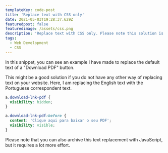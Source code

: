 ```yaml
---
templateKey: code-post
title: 'Replace text with CSS only'
date: 2021-05-03T19:28:37.629Z
featuredpost: false
featuredimage: /assets/css.png
description: 'Replace text with CSS only. Please note this solution is not ideal if you are making an extremely accessible website. Is merely visual.'
tags:
  - Web Development
  - CSS
---
```


In this snippet, you can see an example I have made to replace the default text of a "Download PDF" button.

This might be a good solution if you do not have any other way of replacing text on your website. Here, I am replacing the English text with the Portuguese correspondent text.

```css
a.download-lnk-pdf {
  visibility: hidden;
}

a.download-lnk-pdf:before {
  content: 'Clique aqui para baixar o seu PDF';
  visibility: visible;
}
```

Please note that you can also archive this text replacement with JavaScript, but it requires a lot more effort.
